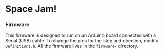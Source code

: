 # Space Jam!

### Firmware

This firmware is designed to run on an Arduino board connected with a Serial (USB) cable. To change the pins for the step and direction, modify `Definitions.h`. All the firmware lives in the `firmware/` directory.
